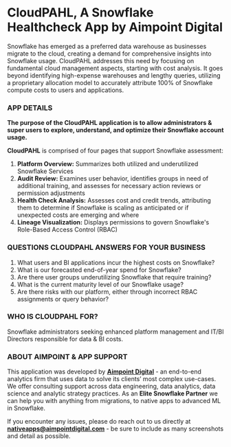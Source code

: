 # CloudPAHL, A Snowflake Healthcheck App by Aimpoint Digital
Snowflake has emerged as a preferred data warehouse as businesses migrate to the cloud, creating a 
demand for comprehensive insights into Snowflake usage. CloudPAHL addresses this need by 
focusing on fundamental cloud management aspects, starting with cost analysis. It goes beyond 
identifying high-expense warehouses and lengthy queries, utilizing a proprietary allocation model to 
accurately attribute 100% of Snowflake compute costs to users and applications.

### APP DETAILS
**The purpose of the CloudPAHL application is to allow administrators & super users to explore, understand, and optimize their Snowflake account usage.** 

**CloudPAHL** is comprised of four pages that support Snowflake assessment: 
1. **Platform Overview:** Summarizes both utilized and underutilized Snowflake Services 
2. **Audit Review:** Examines user behavior, identifies groups in need of additional training, and assesses for necessary action reviews or permission adjustments 
3. **Health Check Analysis:** Assesses cost and credit trends, attributing them to determine if Snowflake is scaling as anticipated or if unexpected costs are emerging and where 
4. **Lineage Visualization:** Displays permissions to govern Snowflake's Role-Based Access Control (RBAC)


### QUESTIONS CLOUDPAHL ANSWERS FOR YOUR BUSINESS
1. What users and BI applications incur the highest costs on Snowflake?
2. What is our forecasted end-of-year spend for Snowflake?
3. Are there user groups underutilizing Snowflake that require training?
4. What is the current maturity level of our Snowflake usage?
5. Are there risks with our platform, either through incorrect RBAC assignments or query behavior?


### WHO IS CLOUDPAHL FOR?
Snowflake administrators seeking enhanced platform management and IT/BI Directors responsible for 
data & BI costs.


### ABOUT AIMPOINT & APP SUPPORT
This application was developed by **[Aimpoint Digital](https://aimpointdigital.com/)** - an end-to-end analytics firm that uses data to solve its clients’ most complex use-cases. We offer consulting support across data engineering, data analytics, data science and analytic strategy practices. As an **Elite Snowflake Partner** we can help you with anything from migrations, to native apps to advanced ML in Snowflake.

If you encounter any issues, please do reach out to us directly at **nativeapps@aimpointdigital.com** - be sure to include as many screenshots and detail as possible.
